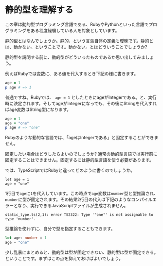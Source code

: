 # 静的型を理解する

この章は動的型プログラミング言語である、RubyやPythonといった言語でプログラミングをある程度経験している人を対象としています。

静的型とはなんでしょうか。静的、という言葉自体の定義も曖昧です。静的とは、動かない。ということです。動かない。とはどういうことでしょうか?

静的型を説明する前に、動的型がどういったものであるか思い出してみましょう。

例えばRubyでは変数に、ある値を代入するとき下記の様に書きます。

```ruby
age = 1
p age # => 1
```

普通ですね。Rubyでは、 `age = 1` としたときにageがIntegerである。と、実行時に決定されます。そしてageがIntegerになっても、その後にStringを代入すればage変数はString型になります。

```ruby
age = 1
age = "one"
p age # => "one"
```

Rubyのような動的な言語では、「ageはIntegerである」と固定することができません。

固定したい場合はどうしたらよいのでしょうか? 通常の動的型言語では実行前に固定することはできません。固定するには静的型言語を使う必要があります。

では、TypeScriptではRubyと違ってどのように書くのでしょうか。

```text
let age = 1
age = "one"
```

1行目で`age`に`1`を代入しています。この時点で`age`変数は`number`型と型推論され、`number`に型が固定されます。その結果2行目の代入は下記のようなコンパイルエラーとなり、実行できるJavaScriptファイルが生成されません。

```text
static_type.ts(2,1): error TS2322: Type '"one"' is not assignable to type 'number'.
```

型推論を使わずに、自分で型を指定することもできます。

```typescript
let age: number = 1
age = "one"
```

少し乱暴にまとめると、動的型は型が固定できない、静的型は型が固定できる。ということです。まずはこの点を抑えておけばよいでしょう。

